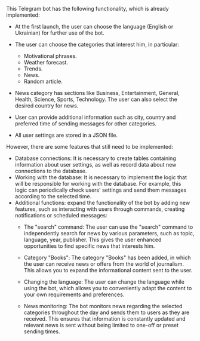This Telegram bot has the following functionality, which is already implemented:

- At the first launch, the user can choose the language (English or Ukrainian) for further use of the bot.
- The user can choose the categories that interest him, in particular:
   - Motivational phrases.
   - Weather forecast.
   - Trends.
   - News.
   - Random article.

- News category has sections like Business, Entertainment, General, Health, Science, Sports, Technology. The user can also select the desired country for news.
- User can provide additional information such as city, country and preferred time of sending messages for other categories.
- All user settings are stored in a JSON file.

However, there are some features that still need to be implemented:

- Database connections: It is necessary to create tables containing information about user settings, as well as record data about new connections to the database.
- Working with the database: It is necessary to implement the logic that will be responsible for working with the database. For example, this logic can periodically check users' settings and send them messages according to the selected time.
- Additional functions: expand the functionality of the bot by adding new features, such as interacting with users through commands, creating notifications or scheduled messages: 
  - The "search" command: The user can use the "search" command to independently search for news by various parameters, such as topic, language, year, publisher. This gives the user enhanced opportunities to find specific news that interests him.

  - Category "Books": The category "Books" has been added, in which the user can receive news or offers from the world of journalism. This allows you to expand the informational content sent to the user.

  - Changing the language: The user can change the language while using the bot, which allows you to conveniently adapt the content to your own requirements and preferences.

  - News monitoring: The bot monitors news regarding the selected categories throughout the day and sends them to users as they are received. This ensures that information is constantly updated and relevant news is sent without being limited to one-off or preset sending times.
